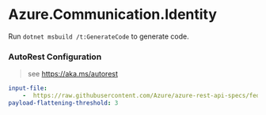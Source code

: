 # Azure.Communication.Identity

Run `dotnet msbuild /t:GenerateCode` to generate code.

### AutoRest Configuration
> see https://aka.ms/autorest

``` yaml
input-file:
    -  https://raw.githubusercontent.com/Azure/azure-rest-api-specs/fed2c0c92226a597c171b3973343032ff4b27c3c/specification/communication/data-plane/Microsoft.CommunicationServicesIdentity/stable/2021-03-07/CommunicationIdentity.json
payload-flattening-threshold: 3
```
